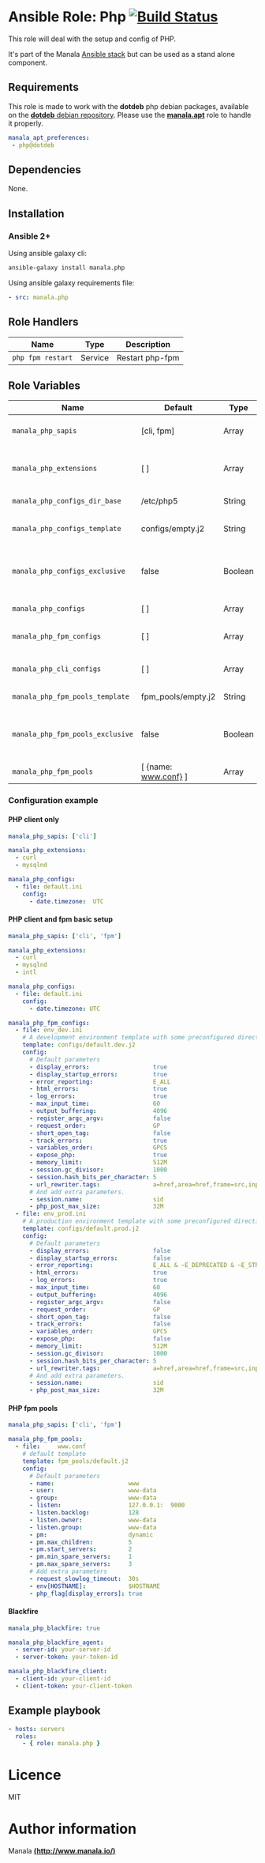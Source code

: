 # Ansible Role: Php [![Build Status](https://travis-ci.org/manala/ansible-role-php.svg?branch=master)](https://travis-ci.org/manala/ansible-role-php)

This role will deal with the setup and config of PHP.

It's part of the Manala <a href="http://www.manala.io" target="_blank">Ansible stack</a> but can be used as a stand alone component.

## Requirements

This role is made to work with the __dotdeb__ php debian packages, available on the [__dotdeb__ debian repository](https://www.dotdeb.org/). Please use the [**manala.apt**](https://galaxy.ansible.com/manala/apt/) role to handle it properly.

```yaml
manala_apt_preferences:
 - php@dotdeb
```

## Dependencies

None.

## Installation

### Ansible 2+

Using ansible galaxy cli:

```bash
ansible-galaxy install manala.php
```

Using ansible galaxy requirements file:

```yaml
- src: manala.php
```

## Role Handlers

| Name              | Type    | Description     |
| ----------------- | ------- | --------------- |
| `php fpm restart` | Service | Restart php-fpm |

## Role Variables

| Name                             | Default              | Type    | Description                                            |
| -------------------------------- | -------------------- | ------  | ------------------------------------------------------ |
| `manala_php_sapis`               | [cli, fpm]           | Array   | A list of the PHP SAPIs to install.                    |
| `manala_php_extensions`          | [ ]                  | Array   | A list of the php extensions to install.               |
| `manala_php_configs_dir_base`    | /etc/php5            | String  | Configs directory path.                                |
| `manala_php_configs_template`    | configs/empty.j2     | String  | Default configuration template.                        |
| `manala_php_configs_exclusive`   | false                | Boolean | Whether to remove all other non-specified config files |
| `manala_php_configs`             | [ ]                  | Array   | Shared configurations.                                 |
| `manala_php_fpm_configs`         | [ ]                  | Array   | PHP fpm additional configurations.                     |
| `manala_php_cli_configs`         | [ ]                  | Array   | PHP cli additional configurations.                     |
| `manala_php_fpm_pools_template`  | fpm_pools/empty.j2   | String  | Default pool template.                                 |
| `manala_php_fpm_pools_exclusive` | false                | Boolean | Whether to remove all other non-specified pool files   |
| `manala_php_fpm_pools`           | [ {name: www.conf} ] | Array   | PHP fpm pools configurations.                          |

### Configuration example

#### PHP client only

```yaml
manala_php_sapis: ['cli']

manala_php_extensions:
  - curl
  - mysqlnd

manala_php_configs:
  - file: default.ini
    config:
      - date.timezone:  UTC
```

#### PHP client and fpm basic setup

```yaml
manala_php_sapis: ['cli', 'fpm']

manala_php_extensions:
  - curl
  - mysqlnd
  - intl

manala_php_configs:
  - file: default.ini
    config:
      - date.timezone: UTC

manala_php_fpm_configs:
  - file: env_dev.ini
    # A development environment template with some preconfigured directives.
    template: configs/default.dev.j2
    config:
      # Default parameters
      - display_errors:                  true
      - display_startup_errors:          true
      - error_reporting:                 E_ALL
      - html_errors:                     true
      - log_errors:                      true
      - max_input_time:                  60
      - output_buffering:                4096
      - register_argc_argv:              false
      - request_order:                   GP
      - short_open_tag:                  false
      - track_errors:                    true
      - variables_order:                 GPCS
      - expose_php:                      true
      - memory_limit:                    512M
      - session.gc_divisor:              1000
      - session.hash_bits_per_character: 5
      - url_rewriter.tags:               a=href,area=href,frame=src,input=src,form=fakeentry
      # And add extra parameters.
      - session.name:                    sid
      - php_post_max_size:               32M
  - file: env_prod.ini
    # A production environment template with some preconfigured directives.
    template: configs/default.prod.j2
    config:
      # Default parameters
      - display_errors:                  false
      - display_startup_errors:          false
      - error_reporting:                 E_ALL & ~E_DEPRECATED & ~E_STRICT
      - html_errors:                     true
      - log_errors:                      true
      - max_input_time:                  60
      - output_buffering:                4096
      - register_argc_argv:              false
      - request_order:                   GP
      - short_open_tag:                  false
      - track_errors:                    false
      - variables_order:                 GPCS
      - expose_php:                      false
      - memory_limit:                    512M
      - session.gc_divisor:              1000
      - session.hash_bits_per_character: 5
      - url_rewriter.tags:               a=href,area=href,frame=src,input=src,form=fakeentry
      # And add extra parameters.
      - session.name:                    sid
      - php_post_max_size:               32M
```

#### PHP fpm pools

```yaml
manala_php_sapis: ['cli', 'fpm']

manala_php_fpm_pools:
  - file:     www.conf
    # default template
    template: fpm_pools/default.j2
    config:
      # Default parameters
      - name:                     www
      - user:                     www-data
      - group:                    www-data
      - listen:                   127.0.0.1:  9000
      - listen.backlog:           128
      - listen.owner:             www-data
      - listen.group:             www-data
      - pm:                       dynamic
      - pm.max_children:          5
      - pm.start_servers:         2
      - pm.min_spare_servers:     1
      - pm.max_spare_servers:     3
      # Add extra parameters
      - request_slowlog_timeout:  30s
      - env[HOSTNAME]:            $HOSTNAME
      - php_flag[display_errors]: true
```

#### Blackfire

```yaml
manala_php_blackfire: true

manala_php_blackfire_agent:
  - server-id: your-server-id
  - server-token: your-token-id

manala_php_blackfire_client:
  - client-id: your-client-id
  - client-token: your-client-token
```

## Example playbook

```yaml
- hosts: servers
  roles:
    - { role: manala.php }
```

# Licence

MIT

# Author information

Manala [**(http://www.manala.io/)**](http://www.manala.io)
